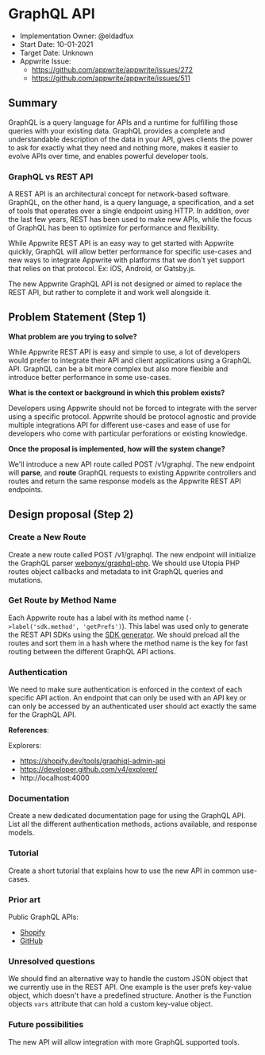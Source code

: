 # GraphQL API <!-- What do you want to call your `awesome_feature`? -->

- Implementation Owner: @eldadfux
- Start Date: 10-01-2021
- Target Date: Unknown
- Appwrite Issue:
  * https://github.com/appwrite/appwrite/issues/272
  * https://github.com/appwrite/appwrite/issues/511

## Summary

[summary]: #summary

<!-- Brief explanation of the proposed contribution. Write your answer below. -->

GraphQL is a query language for APIs and a runtime for fulfilling those queries with your existing data. GraphQL provides a complete and understandable description of the data in your API, gives clients the power to ask for exactly what they need and nothing more, makes it easier to evolve APIs over time, and enables powerful developer tools.

### GraphQL vs REST API

A REST API is an architectural concept for network-based software. GraphQL, on the other hand, is a query language, a specification, and a set of tools that operates over a single endpoint using HTTP. In addition, over the last few years, REST has been used to make new APIs, while the focus of GraphQL has been to optimize for performance and flexibility.

While Appwrite REST API is an easy way to get started with Appwrite quickly, GraphQL will allow better performance for specific use-cases and new ways to integrate Appwrite with platforms that we don't yet support that relies on that protocol. Ex: iOS, Android, or Gatsby.js.

The new Appwrite GraphQL API is not designed or aimed to replace the REST API, but rather to complete it and work well alongside it.

## Problem Statement (Step 1)

[problem-statement]: #problem-statement

**What problem are you trying to solve?**

<!-- Write your answer below. -->

While Appwrite REST API is easy and simple to use, a lot of developers would prefer to integrate their API and client applications using a GraphQL API. GraphQL can be a bit more complex but also more flexible and introduce better performance in some use-cases.

**What is the context or background in which this problem exists?**

<!-- Write your answer below. -->

Developers using Appwrite should not be forced to integrate with the server using a specific protocol. Appwrite should be protocol agnostic and provide multiple integrations API for different use-cases and ease of use for developers who come with particular perforations or existing knowledge.

**Once the proposal is implemented, how will the system change?**

<!-- Write your answer below. -->

We'll introduce a new API route called POST /v1/graphql. The new endpoint will **parse**, and **route** GraphQL requests to existing Appwrite controllers and routes and return the same response models as the Appwrite REST API endpoints.

<!-- Please avoid discussing your proposed solution. -->

## Design proposal (Step 2)

[design-proposal]: #design-proposal

### Create a New Route

Create a new route called POST /v1/graphql. The new endpoint will initialize the GraphQL parser [webonyx/graphql-php](https://github.com/webonyx/graphql-php). We should use Utopia PHP routes object callbacks and metadata to init GraphQL queries and mutations.

### Get Route by Method Name

Each Appwrite route has a label with its method name (`->label('sdk.method', 'getPrefs')`). This label was used only to generate the REST API SDKs using the [SDK generator](https://github.com/appwrite/sdk-generator). We should preload all the routes and sort them in a hash where the method name is the key for fast routing between the different GraphQL API actions.

### Authentication

We need to make sure authentication is enforced in the context of each specific API action. An endpoint that can only be used with an API key or can only be accessed by an authenticated user should act exactly the same for the GraphQL API.

**References**:

Explorers:
- https://shopify.dev/tools/graphiql-admin-api
- https://developer.github.com/v4/explorer/
- http://localhost:4000

### Documentation

Create a new dedicated documentation page for using the GraphQL API. List all the different authentication methods, actions available, and response models.

### Tutorial

Create a short tutorial that explains how to use the new API in common use-cases.

<!--
This is the technical portion of the RFC. Explain the design in sufficient detail, keeping in mind the following:

- Its interaction with other parts of the system is clear
- It is reasonably clear how the contribution would be implemented
- Dependencies on libraries, tools, projects, or work that isn't yet complete
- New API routes that need to be created or modifications to the existing routes (if needed)
- Any breaking changes and ways in which we can ensure backward compatibility.
- Use Cases
- Goals
- Deliverables
- Changes to documentation
- Ways to scale the solution

Ensure that you include examples, code-snippets, etc., to allow the community to understand the proposed solution. **It would be best if the examples use naming conventions that you intend to use during the actual implementation so that changes can be suggested early on during the development.**

Write your answer below.

-->

### Prior art

[prior-art]: #prior-art

Public GraphQL APIs:
- [Shopify](https://shopify.dev/docs/admin-api/graphql/reference)
- [GitHub](https://docs.github.com/en/free-pro-team@latest/graphql)
<!--

Discuss prior art, both the good and the bad, in relation to this proposal. A
few examples of what this can include are:

- Does this functionality exist in other software, and what experience has their
  community had?
- For other teams: What lessons can we learn from what other communities have
  done here?
- Papers: Are there any published papers or great posts that discuss this? If
  you have some relevant papers to refer to, and this can serve as a more detailed
  theoretical background.

This section is intended to encourage you as an author to think about the
lessons from other software, provide readers of your RFC with a fuller picture.
If there is no prior art, that is fine - your ideas are interesting to us
whether they are brand new or if it is an adaptation from other software.

Write your answer below.
-->

### Unresolved questions

[unresolved-questions]: #unresolved-questions

<!-- What parts of the design do you expect to resolve through the RFC process before this gets merged? -->

<!-- Write your answer below. -->

We should find an alternative way to handle the custom JSON object that we currently use in the REST API. One example is the user prefs key-value object, which doesn't have a predefined structure. Another is the Function objects `vars` attribute that can hold a custom key-value object.

### Future possibilities

[future-possibilities]: #future-possibilities

<!-- This is also a good place to "dump ideas" if they are out of scope for the RFC you are writing but otherwise related. -->

<!-- Write your answer below. -->

The new API will allow integration with more GraphQL supported tools.